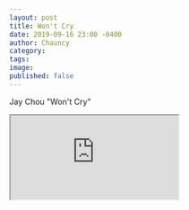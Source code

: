 ```yaml
---
layout: post
title: Won't Cry
date: 2019-09-16 23:00 -0400
author: Chauncy
category: 
tags: 
image: 
published: false
---
```


Jay Chou "Won't Cry"
<div class="embed-responsive embed-responsive-16by9">
<iframe class="embed-responsive-item" src="https://www.youtube.com/embed/HK7SPnGSxLM"  allow="accelerometer; autoplay; encrypted-media; gyroscope; picture-in-picture" allowfullscreen></iframe>
</div>

<br>